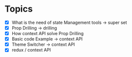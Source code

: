 # Topics

-  [x] What is the need of state Management tools -> super set
-  [x] Prop Drilling -> drilling
-  [x] How context API solve Prop Drilling
-  [x] Basic code Example -> context API
-  [x] Theme Switcher -> context API
-  [x] redux / context API
